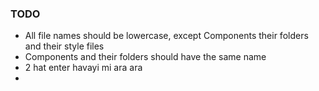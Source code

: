 ### TODO
- All file names should be lowercase, except Components their folders and their style files
- Components and their folders should have the same name
- 2 hat enter havayi mi ara ara
- 
